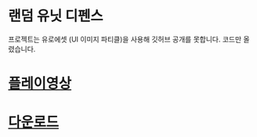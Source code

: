 # 랜덤 유닛 디펜스
프로젝트는 유로에셋 (UI 이미지 파티클)을 사용해 깃허브 공개를 못합니다.
코드만 올렸습니다.
# [플레이영상](https://www.youtube.com/watch?v=H1cYLPd-0eU, "플레이영상")

 
# [다운로드](http://naver.me/Fl2Rh0Ro,"다운로드")
